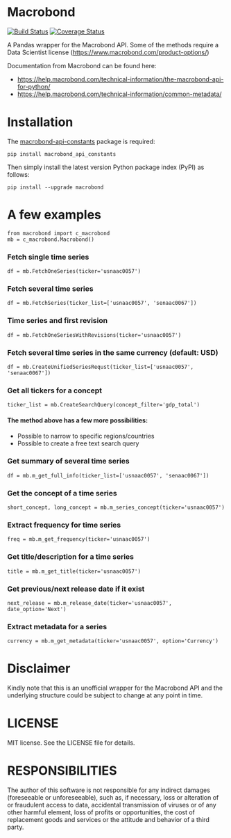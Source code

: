 # Macrobond
[![Build Status](http://img.shields.io/travis/badges/badgerbadgerbadger.svg?style=flat-square)](https://travis-ci.org/badges/badgerbadgerbadger)
[![Coverage Status](http://img.shields.io/coveralls/badges/badgerbadgerbadger.svg?style=flat-square)](https://coveralls.io/r/badges/badgerbadgerbadger) 

A Pandas wrapper for the Macrobond API. Some of the methods require a Data Scientist license (https://www.macrobond.com/product-options/)

Documentation from Macrobond can be found here:
* https://help.macrobond.com/technical-information/the-macrobond-api-for-python/
* https://help.macrobond.com/technical-information/common-metadata/

# Installation
The [macrobond-api-constants](https://pypi.org/project/macrobond-api-constants/) package is required:

    pip install macrobond_api_constants
    
Then simply install the latest version Python package index (PyPI) as follows:
    
    pip install --upgrade macrobond

# A few examples

    from macrobond import c_macrobond
    mb = c_macrobond.Macrobond()

### Fetch single time series
    
	df = mb.FetchOneSeries(ticker='usnaac0057')

### Fetch several time series

    df = mb.FetchSeries(ticker_list=['usnaac0057', 'senaac0067'])

### Time series and first revision

    df = mb.FetchOneSeriesWithRevisions(ticker='usnaac0057')

### Fetch several time series in the same currency (default: USD)

    df = mb.CreateUnifiedSeriesRequst(ticker_list=['usnaac0057', 'senaac0067'])

### Get all tickers for a concept

    ticker_list = mb.CreateSearchQuery(concept_filter='gdp_total')

#### The method above has a few more possibilities:
* Possible to narrow to specific regions/countries
* Possible to create a free text search query

### Get summary of several time series

    df = mb.m_get_full_info(ticker_list=['usnaac0057', 'senaac0067'])

### Get the concept of a time series

    short_concept, long_concept = mb.m_series_concept(ticker='usnaac0057')

### Extract frequency for time series

    freq = mb.m_get_frequency(ticker='usnaac0057')

### Get title/description for a time series

    title = mb.m_get_title(ticker='usnaac0057')

### Get previous/next release date if it exist

    next_release = mb.m_release_date(ticker='usnaac0057', date_option='Next')

### Extract metadata for a series

    currency = mb.m_get_metadata(ticker='usnaac0057', option='Currency')

# Disclaimer
Kindly note that this is an unofficial wrapper for the Macrobond API and the underlying structure could be subject to change at any point in time.

# LICENSE
MIT license. See the LICENSE file for details.

# RESPONSIBILITIES

The author of this software is not responsible for any indirect damages (foreseeable or unforeseeable), such as, if necessary, loss or alteration of or fraudulent access to data, accidental transmission of viruses or of any other harmful element, loss of profits or opportunities, the cost of replacement goods and services or the attitude and behavior of a third party.
